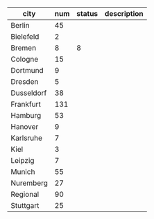 | city         | num  | status | description |
|--------------|------|------|------|
| Berlin       | 45   |      |      |
| Bielefeld    | 2    |      |      |
| Bremen       | 8    |  8   |      |
| Cologne      | 15   |      |      |
| Dortmund     | 9    |      |      |
| Dresden      | 5    |      |      |
| Dusseldorf   | 38   |      |      |
| Frankfurt    | 131  |      |      |
| Hamburg      | 53   |      |      |
| Hanover      | 9    |      |      |
| Karlsruhe    | 7    |      |      |
| Kiel         | 3    |      |      |
| Leipzig      | 7    |      |      |
| Munich       | 55   |      |      |
| Nuremberg    | 27   |      |      |
| Regional     | 90   |      |      |
| Stuttgart    | 25   |      |      |